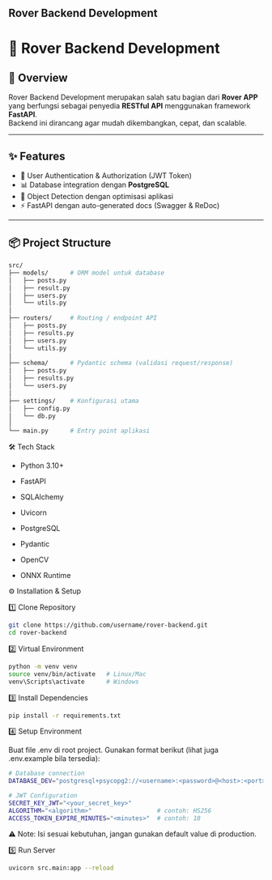 Rover Backend Development
---
# 🚀 Rover Backend Development

## 📌 Overview
Rover Backend Development merupakan salah satu bagian dari **Rover APP** yang berfungsi sebagai penyedia **RESTful API** menggunakan framework **FastAPI**.  
Backend ini dirancang agar mudah dikembangkan, cepat, dan scalable.

---

## ✨ Features
- 🔑 User Authentication & Authorization (JWT Token)
- 📊 Database integration dengan **PostgreSQL**
- 🤖 Object Detection dengan optimisasi aplikasi
- ⚡ FastAPI dengan auto-generated docs (Swagger & ReDoc)

---

## 📦 Project Structure
```sh
src/
├── models/      # ORM model untuk database
│   ├── posts.py
│   ├── result.py
│   ├── users.py
│   └── utils.py
│
├── routers/     # Routing / endpoint API
│   ├── posts.py
│   ├── results.py
│   ├── users.py
│   └── utils.py
│
├── schema/      # Pydantic schema (validasi request/response)
│   ├── posts.py
│   ├── results.py
│   └── users.py
│
├── settings/    # Konfigurasi utama
│   ├── config.py
│   └── db.py
│
└── main.py      # Entry point aplikasi
```

🛠️ Tech Stack

- Python 3.10+

- FastAPI

- SQLAlchemy

- Uvicorn

- PostgreSQL

- Pydantic

- OpenCV

- ONNX Runtime

⚙️ Installation & Setup

1️⃣ Clone Repository
```sh
git clone https://github.com/username/rover-backend.git
cd rover-backend
```

2️⃣ Virtual Environment
```sh
python -m venv venv
source venv/bin/activate   # Linux/Mac
venv\Scripts\activate      # Windows
```
3️⃣ Install Dependencies
```sh
pip install -r requirements.txt
```
4️⃣ Setup Environment

Buat file .env di root project.
Gunakan format berikut (lihat juga .env.example bila tersedia):

```sh
# Database connection
DATABASE_DEV="postgresql+psycopg2://<username>:<password>@<host>:<port>/<database_name>"

# JWT Configuration
SECRET_KEY_JWT="<your_secret_key>"
ALGORITHM="<algorithm>"                  # contoh: HS256
ACCESS_TOKEN_EXPIRE_MINUTES="<minutes>"  # contoh: 10
```
⚠️ Note: Isi sesuai kebutuhan, jangan gunakan default value di production.

5️⃣ Run Server
```sh
uvicorn src.main:app --reload
```
